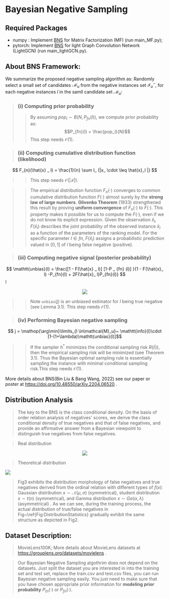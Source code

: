# Bayesian Negative Sampling

## Required Packages
- numpy  : Implement [BNS](https://doi.org/10.48550/arXiv.2204.06520) for Matrix Factorization (MF) (run main_MF.py); 
- pytorch: Implement [BNS](https://doi.org/10.48550/arXiv.2204.06520) for light Graph Convolution Network (LightGCN) (run main_lightGCN.py).

## About BNS Framework:
We summarize the proposed negative sampling algorithm as: Randomly select a small set of candidates $\mathcal{M}_u$ from the negative instances set $\mathcal{I}_u^-$, for each negative instances $l$ in the samll candidate set $\mathcal{M}_u$:

>### (i) Computing prior probability
>>By assuming $pop_l \sim B (N, P_{fn}(l))$, we compute prior probability as:
$$P_{fn}(l) = \frac{pop_l}{N}$$
>>This step needs $\mathcal{O}(1)$.


>### (ii) Computing cumulative distribution function (likelihood) 
$$ F_{n}(\hat{x} _ l) = \frac{1}{n} \sum  I_ {|x_ \cdot \leq \hat{x}_l |} $$
>>This step needs $\mathcal{O}(|\mathcal{I}|)$.
  
>>The empirical distribution function $F_n (\cdot)$  converges to common cumulative distribution function $F(\cdot)$ almost surely by the **strong law of large numbers**. **Glivenko Theorem** (1933) strengthened this result by proving **uniform convergence** of $F_n(\cdot)$ to $F(\cdot)$. This property makes it possible for us to compute the $F(\cdot)$, even if we do not know its explicit expression. Given the observation $\hat{x}_l$, $F(\hat{x}_l)$ describes the joint probability of the observed instance $\hat{x}_l$ as a function of the parameters of the ranking model. For the specific parameter $l \in fn$, $F(\hat{x}_l)$ assigns a probabilistic prediction valued in $[0,1]$ of $l$ being false negative (positive).<br>

>### (iii) Computing  negative signal (posterior probability) 
$$ \mathtt{unbias}(l) = \frac{[1 - F(\hat{x} _ l)] [1-P _ {fn} (l)] }{1 - F(\hat{x}_ l) -P_{fn}(l) + 2F(\hat{x}_ l)P_{fn}(l)} $$!

<div align=center>
<img src="https://github.com/liubin06/test/raw/master/fig3.png">
</div>

>>Note $\mathtt{unbias}(j)$ is an unbiased estimator for $l$ being true negative (see Lemma 3.1). This step needs $\mathcal{O}(1)$.

>### (iv) Performing Bayesian negative sampling
$$ j  =  \mathop{\arg\min}\limits_{l \in\mathcal{M}_u}~ \mathtt{info}(l)\cdot [1-(1+\lambda)\mathtt{unbias}(l)]$$
>>If the sampler $h^*$ minimizes the conditional sampling risk $R(l|i)$, then the empirical sampling risk will be minimized (see Theorem 3.1). Thus the Bayesian optimal sampling rule is essentially sampling the instance with minimal conditional sampling risk.This step needs $\mathcal{O}(1)$. <br>

More details about BNS(Bin Liu & Bang Wang, 2022) see our paper or poster at https://doi.org/10.48550/arXiv.2204.06520 .

## Distribution Analysis
> The key to the BNS is the class conditional density. On the basis of order relation analysis of negatives' scores, we derive the class conditional density of true negatives and that of false negatives, and provide an affirmative answer from a Bayesian viewpoint to distinguish true negatives from false negatives. 

> Real distribution
<div align=center>
<img src="https://github.com/liubin06/test/raw/master/fig1.png">
</div>

> Theoretical distribution
> <div align=center>
<img src="https://github.com/liubin06/test/raw/master/fig2.png">
</div>

> Fig3 exhibits the distribution morphology of false negatives and true negatives derived from the ordinal relation with different types of $f(x)$: Gaussian distribution $x \sim \mathcal{N}(\mu,\sigma)$ (symmetrical), student distribution $x \sim t(n)$ (symmetrical), and Gamma distribution $x\sim Ga(\alpha,\lambda)$ (asymmetrical) . As we can see, during the training process, the actual distribution of true/false negatives in Fig~\ref{Fig:DistributionStatistics}  gradually exhibit the same structure as depicted in Fig2. <br>

## Dataset Description: 
>MovieLens100K; More details about MovieLens datasets at https://grouplens.org/datasets/movielens .<br>

>Our Bayesian Negative Sampling algothrim does not depend on the datasets. Just split the dataset you are interested in into the training set and test set, replace the train.csv and test.csv files, you can run Bayesian negative sampling easily. You just need to make sure that you have chosen appropriate prior information for **modeling prior probability** $P_{tn}(\cdot)$ or $P_{fn}(\cdot)$.
